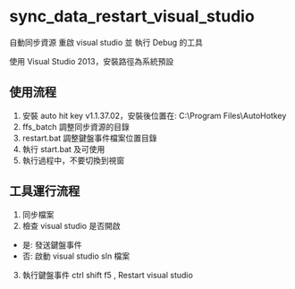 # sync_data_restart_visual_studio

自動同步資源 重啟 visual studio 並 執行 Debug 的工具

使用 Visual Studio 2013，安裝路徑為系統預設

## 使用流程

1. 安裝 auto hit key v1.1.37.02，安裝後位置在: C:\Program Files\AutoHotkey
2. ffs_batch 調整同步資源的目錄
3. restart.bat 調整鍵盤事件檔案位置目錄
4. 執行 start.bat 及可使用
5. 執行過程中，不要切換到視窗

## 工具運行流程

1. 同步檔案
2. 檢查 visual studio 是否開啟

- 是: 發送鍵盤事件
- 否: 啟動 visual studio sln 檔案

3. 執行鍵盤事件 ctrl shift f5 , Restart visual studio
